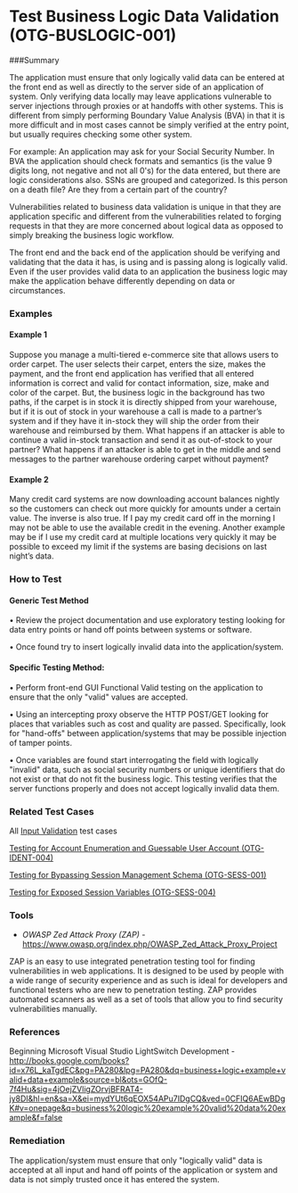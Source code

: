 # Test Business Logic Data Validation (OTG-BUSLOGIC-001)

###Summary

The application must ensure that only logically valid data can be entered at the front end as well as directly to the server side of an application of system. Only verifying data locally may leave applications vulnerable to server injections through proxies or at handoffs with other systems. This is different from simply performing Boundary Value Analysis (BVA) in that it is more difficult and in most cases cannot be simply verified at the entry point, but usually requires checking some other system.


For example: An application may ask for your Social Security Number. In BVA the application should check formats and semantics (is the value 9 digits long, not negative and not all 0's) for the data entered, but there are logic considerations also. SSNs are grouped and categorized. Is this person on a death file? Are they from a certain part of the country?


Vulnerabilities related to business data validation is unique in that they are application specific and different from the vulnerabilities related to forging requests in that they are more concerned about logical data as opposed to simply breaking the business logic workflow.


The front end and the back end of the application should be verifying and validating that the data it has, is using and is passing along is logically valid. Even if the user provides valid data to an application the business logic may make the application behave differently depending on data or circumstances.


### Examples

#### Example 1

Suppose you manage a multi-tiered e-commerce site that allows users to order carpet. The user selects their carpet, enters the size, makes the payment, and the front end application has verified that all entered information is correct and valid for contact information, size, make and color of the carpet. But, the business logic in the background has two paths, if the carpet is in stock it is directly shipped from your warehouse, but if it is out of stock in your warehouse a call is made to a partner’s system and if they have it in-stock they will ship the order from their warehouse and reimbursed by them. What happens if an attacker is able to continue a valid in-stock transaction and send it as out-of-stock to your partner? What happens if an attacker is able to get in the middle and send messages to the partner warehouse ordering carpet without payment?


#### Example 2

Many credit card systems are now downloading account balances nightly so the customers can check out more quickly for amounts under a certain value. The inverse is also true. If I pay my credit card off in the morning I may not be able to use the available credit in the evening. Another example may be if I use my credit card at multiple locations very quickly it may be possible to exceed my limit if the systems are basing decisions on last night’s data.


### How to Test

#### Generic Test Method

• Review the project documentation and use exploratory testing looking for data entry points or hand off points between systems or software.

• Once found try to insert logically invalid data into the application/system.


#### Specific Testing Method:

•	Perform front-end GUI Functional Valid testing on the application to ensure that the only "valid" values are accepted.

•	Using an intercepting proxy observe the HTTP POST/GET looking for places that variables such as cost and quality are passed. Specifically, look for "hand-offs" between application/systems that may be possible injection of tamper points.

•	Once variables are found start interrogating the field with logically "invalid" data, such as social security numbers or unique identifiers that do not exist or that do not fit the business logic. This testing verifies that the server functions properly and does not accept logically invalid data them.


### Related Test Cases

All [Input Validation](https://www.owasp.org/index.php/Testing_for_Input_Validation) test cases

[Testing for Account Enumeration and Guessable User Account (OTG-IDENT-004)](https://www.owasp.org/index.php/Testing_for_Account_Enumeration_and_Guessable_User_Account_%28OTG-IDENT-004%29)

[Testing for Bypassing Session Management Schema (OTG-SESS-001)](https://www.owasp.org/index.php/Testing_for_Session_Management_Schema_%28OTG-SESS-001%29)

[Testing for Exposed Session Variables  (OTG-SESS-004)](https://www.owasp.org/index.php/Testing_for_Exposed_Session_Variables_%28OTG-SESS-004%29)


### Tools

* *OWASP Zed Attack Proxy (ZAP)* - https://www.owasp.org/index.php/OWASP_Zed_Attack_Proxy_Project

ZAP is an easy to use integrated penetration testing tool for finding vulnerabilities in web applications. It is designed to be used by people with a wide range of security experience and as such is ideal for developers and functional testers who are new to penetration testing. ZAP provides automated scanners as well as a set of tools that allow you to find security vulnerabilities manually.


### References

Beginning Microsoft Visual Studio LightSwitch Development - http://books.google.com/books?id=x76L_kaTgdEC&pg=PA280&lpg=PA280&dq=business+logic+example+valid+data+example&source=bl&ots=GOfQ-7f4Hu&sig=4jOejZVligZOrvjBFRAT4-jy8DI&hl=en&sa=X&ei=mydYUt6qEOX54APu7IDgCQ&ved=0CFIQ6AEwBDgK#v=onepage&q=business%20logic%20example%20valid%20data%20example&f=false


### Remediation

The application/system must ensure that only "logically valid" data is accepted at all input and hand off points of the application or system and data is not simply trusted once it has entered the system.
